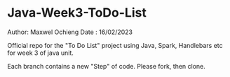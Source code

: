 # Java-Week3-ToDo-List

Author: Maxwel Ochieng
Date : 16/02/2023

Official repo for the "To Do List" project using Java, Spark, Handlebars etc for week 3 of java unit.

Each branch contains a new "Step" of code. Please fork, then clone.
